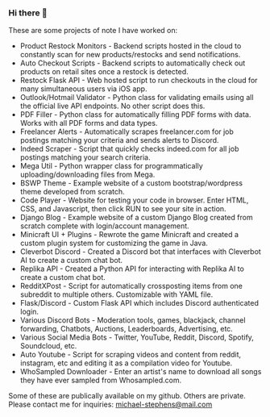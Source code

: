 ### Hi there 👋
These are some projects of note I have worked on:
- Product Restock Monitors - Backend scripts hosted in the cloud to constantly scan for new products/restocks and send notifications.
- Auto Checkout Scripts - Backend scripts to automatically check out products on retail sites once a restock is detected.
- Restock Flask API - Web hosted script to run checkouts in the cloud for many simultaneous users via iOS app.
- Outlook/Hotmail Validator - Python class for validating emails using all the official live API endpoints. No other script does this.
- PDF Filler - Python class for automatically filling PDF forms with data. Works with all PDF forms and data types.
- Freelancer Alerts - Automatically scrapes freelancer.com for job postings matching your criteria and sends alerts to Discord.
- Indeed Scraper - Script that quickly checks indeed.com for all job postings matching your search criteria.
- Mega Util - Python wrapper class for programmatically uploading/downloading files from Mega.
- BSWP Theme - Example website of a custom bootstrap/wordpress theme developed from scratch.
- Code Player - Website for testing your code in browser. Enter HTML, CSS, and Javascript, then click RUN to see your site in action.
- Django Blog - Example website of a custom Django Blog created from scratch complete with login/account management.
- Minicraft UI + Plugins - Rewrote the game Minicraft and created a custom plugin system for customizing the game in Java.
- Cleverbot Discord - Created a Discord bot that interfaces with Cleverbot AI to create a custom chat bot.
- Replika API - Created a Python API for interacting with Replika AI to create a custom chat bot.
- RedditXPost - Script for automatically crossposting items from one subreddit to multiple others. Customizable with YAML file.
- Flask/Discord - Custom Flask API which includes Discord authenticated login.
- Various Discord Bots - Moderation tools, games, blackjack, channel forwarding, Chatbots, Auctions, Leaderboards, Advertising, etc.
- Various Social Media Bots - Twitter, YouTube, Reddit, Discord, Spotify, Soundcloud, etc.
- Auto Youtube - Script for scraping videos and content from reddit, instagram, etc and editing it as a compilation video for Youtube.
- WhoSampled Downloader - Enter an artist's name to download all songs they have ever sampled from Whosampled.com.

Some of these are publically available on my github. Others are private. Please contact me for inquiries: michael-stephens@mail.com
